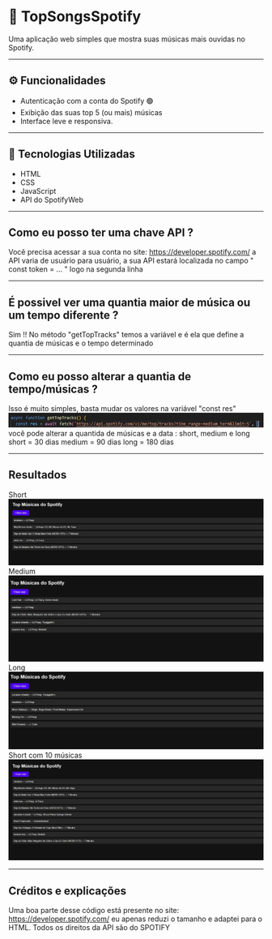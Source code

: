 # 🎵 TopSongsSpotify

Uma aplicação web simples que mostra suas músicas mais ouvidas no Spotify.

---

## ⚙️ Funcionalidades

- Autenticação com a conta do Spotify 🟢
- Exibição das suas top 5 (ou mais) músicas
- Interface leve e responsiva.  

---

## 🔨 Tecnologias Utilizadas

- HTML
- CSS
- JavaScript   
- API do SpotifyWeb 

---

## Como eu posso ter uma chave API ?

Você precisa acessar a sua conta no site: https://developer.spotify.com/
a API varia de usuário para usuário, a sua API estará localizada no campo
" const token = ... " logo na segunda linha

---

## É possivel ver uma quantia maior de música ou um tempo diferente ?

Sim !! No método "getTopTracks" temos a variável
e é ela que define a quantia de músicas e o tempo determinado

---

## Como eu posso alterar a quantia de tempo/músicas ?

Isso é muito simples, basta mudar os valores na variável "const res"
![image_alt](https://raw.githubusercontent.com/DanielGalleazzo/TopSongsSpotify/refs/heads/main/spotifyconstres.JPG)
você pode alterar a quantida de músicas e a data : short, medium e long
short = 30 dias 
medium = 90 dias
long = 180 dias

---

## Resultados
Short 
![image alt](https://raw.githubusercontent.com/DanielGalleazzo/TopSongsSpotify/refs/heads/main/Top5MusicasShortTime.JPG)
Medium
![image_alt](https://raw.githubusercontent.com/DanielGalleazzo/TopSongsSpotify/refs/heads/main/Top5MusicasMediumTime.JPG)
Long
![image_alt](https://raw.githubusercontent.com/DanielGalleazzo/TopSongsSpotify/refs/heads/main/Top5MusicasLongTime.JPG)
Short com 10 músicas
![image_alt](https://raw.githubusercontent.com/DanielGalleazzo/TopSongsSpotify/refs/heads/main/Top10MusicasShortTime.JPG)

---

## Créditos e explicações

Uma boa parte desse código está presente no site: https://developer.spotify.com/
eu apenas reduzi o tamanho e adaptei para o HTML. 
Todos os direitos da API são do SPOTIFY 













